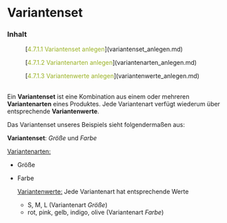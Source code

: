 # Variantenset

### Inhalt


<p style="text-indent: 3em;">[<span style="color:#99B122">4.7.1.1 Variantenset anlegen</span>](variantenset_anlegen.md)

<p style="text-indent: 3em;">[<span style="color:#99B122">4.7.1.2 Variantenarten anlegen</span>](variantenarten_anlegen.md)

<p style="text-indent: 3em;">[<span style="color:#99B122">4.7.1.3 Variantenwerte anlegen</span>](variantenwerte_anlegen.md)

<br>

<br/>

Ein **Variantenset** ist eine Kombination aus einem oder mehreren **Variantenarten** eines Produktes. Jede Variantenart verfügt wiederum über entsprechende **Variantenwerte**.

Das Variantenset unseres Beispiels sieht folgendermaßen aus:

**Variantenset**: *Größe* und *Farbe*
    
<u>Variantenarten:</u>
* Größe
* Farbe
    
    <u>Variantenwerte:</u> Jede Variantenart hat entsprechende Werte
    * S, M, L (Variantenart *Größe*)
    * rot, pink, gelb, indigo, olive (Variantenart *Farbe*)





    
